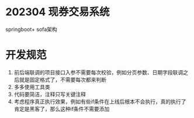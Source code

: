 # 202304 现券交易系统
springboot+ sofa架构

# 开发规范
1. 前后端联调的项目接口入参不需要每次校验，例如分页参数、日期字段联调之后就是固定格式了，不需要每次都来判断
2. 多多使用工具类
3. 代码要简洁，注释只写关键注释
4. 考虑程序真正执行效果，例如有些if条件在上线后根本不会执行，真的执行了肯定是黑客了，那么这种if条件不需要添加
